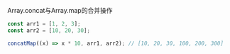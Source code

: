 Array.concat与Array.map的合并操作

```typescript
const arr1 = [1, 2, 3];
const arr2 = [10, 20, 30];

concatMap((x) => x * 10, arr1, arr2); // [10, 20, 30, 100, 200, 300]
```
